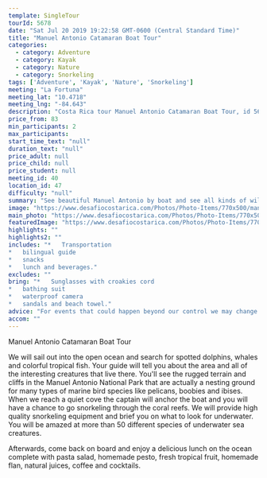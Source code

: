 ```yaml
---
template: SingleTour
tourId: 5678
date: "Sat Jul 20 2019 19:22:58 GMT-0600 (Central Standard Time)"
title: "Manuel Antonio Catamaran Boat Tour"
categories: 
  - category: Adventure
  - category: Kayak
  - category: Nature
  - category: Snorkeling
tags: ['Adventure', 'Kayak', 'Nature', 'Snorkeling']
meeting: "La Fortuna"
meeting_lat: "10.4718"
meeting_lng: "-84.643"
description: "Costa Rica tour Manuel Antonio Catamaran Boat Tour, id 5678"
price_from: 83
min_participants: 2
max_participants: 
start_time_text: "null"
duration_text: "null"
price_adult: null
price_child: null
price_student: null
meeting_id: 40
location_id: 47
difficulty: "null"
summary: "See beautiful Manuel Antonio by boat and see all kinds of wildlife and sea creatures like tropical fish and birds, maybe even dolphins and whales!"
image: "https://www.desafiocostarica.com/Photos/Photo-Items/770x500/manuel-antonio-catamaran-boat-tour-1415654131.jpg"
main_photo: "https://www.desafiocostarica.com/Photos/Photo-Items/770x500/manuel-antonio-catamaran-boat-tour-1415654131.jpg"
featuredImage: "https://www.desafiocostarica.com/Photos/Photo-Items/770x500/manuel-antonio-catamaran-boat-tour-1415654131.jpg"
highlights: ""
highlights2: ""
includes: "*   Transportation
*   bilingual guide
*   snacks
*   lunch and beverages."
excludes: ""
bring: "*   Sunglasses with croakies cord
*   bathing suit
*   waterproof camera
*   sandals and beach towel."
advice: "For events that could happen beyond our control we may change to a more-suitable tour with an equal or similar adventure-appeal or offer other tour options so you don't miss out on a fun day in Costa Rica. We reserve the right to cancel a trip due to unfavorable conditions & will only run a tour according to our policies. Full refund is given if (on rare occasion) no tour is run."
accom: ""
---
```

Manuel Antonio Catamaran Boat Tour

We will sail out into the open ocean and search for spotted dolphins, whales and colorful tropical fish. Your guide will tell you about the area and all of the interesting creatures that live there. You'll see the rugged terrain and cliffs in the Manuel Antonio National Park that are actually a nesting ground for many types of marine bird species like pelicans, boobies and ibises. When we reach a quiet cove the captain will anchor the boat and you will have a chance to go snorkeling through the coral reefs. We will provide high quality snorkeling equipment and brief you on what to look for underwater. You will be amazed at more than 50 different species of underwater sea creatures.

Afterwards, come back on board and enjoy a delicious lunch on the ocean complete with pasta salad, homemade pesto, fresh tropical fruit, homemade flan, natural juices, coffee and cocktails.